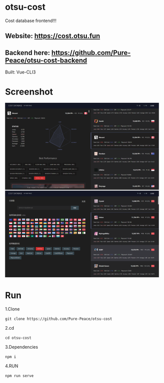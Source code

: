 # otsu-cost
Cost database frontend!!!

## Website: https://cost.otsu.fun

## Backend here: https://github.com/Pure-Peace/otsu-cost-backend

Built: Vue-CLI3

# Screenshot

![1](https://github.com/Pure-Peace/otsu-cost/blob/master/screenshots/shot.png)
![2](https://github.com/Pure-Peace/otsu-cost/blob/master/screenshots/shot2.png)

# Run

1.Clone

`
git clone https://github.com/Pure-Peace/otsu-cost
`

2.cd

`
cd otsu-cost
`

3.Dependencies

`
npm i
`

4.RUN

`
npm run serve
`
